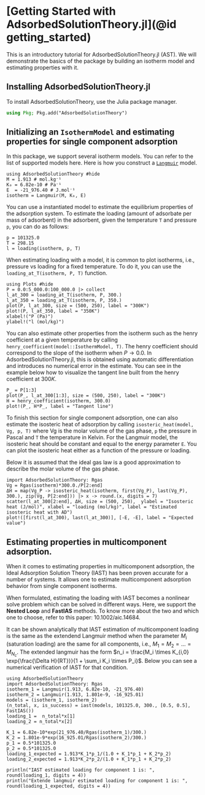 # [Getting Started with AdsorbedSolutionTheory.jl](@id getting_started)

This is an introductory tutorial for AdsorbedSolutionTheory.jl (AST). We will demonstrate the basics of the package by building an isotherm model and estimating properties with it.


## Installing AdsorbedSolutionTheory.jl 

To install AdsorbedSolutionTheory, use the Julia package manager.

```julia
using Pkg; Pkg.add("AdsorbedSolutionTheory")
```

## Initializing an `IsothermModel` and estimating properties for single component adsorption

In this package, we support several isotherm models. You can refer to the list of supported models here. Here is how you construct a [`Langmuir`](@ref) model.

```@example lang1
using AdsorbedSolutionTheory #hide
M = 1.913 # mol.kg⁻¹
K₀ = 6.82e-10 # Pa⁻¹
E  = -21_976.40 # J.mol⁻¹
isotherm = Langmuir(M, K₀, E)
```

You can use a instantiated model to estimate the equilibrium properties of the adsorption system. To estimate the loading (amount of adsorbate per mass of adsorbent) in the adsorbent, given the temperature `T` and pressure `p`, you can do as follows:
 
```@example lang1
p = 101325.0
T = 298.15
l = loading(isotherm, p, T)
```

When estimating loading with a model, it is common to plot isotherms, i.e., pressure vs loading for a fixed temperature. To do it, you can use the `loading_at_T(isotherm, P, T)` function.

```@example lang1
using Plots #hide
P = 0.0:5_000.0:100_000.0 |> collect
l_at_300 = loading_at_T(isotherm, P, 300.)
l_at_350 = loading_at_T(isotherm, P, 350.)
plot(P, l_at_300, size = (500, 250), label = "300K")
plot!(P, l_at_350, label = "350K")
xlabel!("P (Pa)")
ylabel!("l (mol/kg)")
```

You can also estimate other properties from the isotherm such as the henry coefficient at a given temperature by calling `henry_coefficient(model::IsothermModel, T)`. The henry coefficient should correspond to the slope of the isotherm when $P \rightarrow 0.0$. In AdsorbedSolutionTheory.jl, this is obtained using automatic differentiation and introduces no numerical error in the estimate. You can see in the example below how to visualize the tangent line built from the henry coefficient at $300K$.

```@example lang1
P_ = P[1:3]
plot(P_, l_at_300[1:3], size = (500, 250), label = "300K") 
H = henry_coefficient(isotherm, 300.0)
plot!(P_, H*P_, label = "Tangent line")
```

To finish this section for single component adsorption, one can also estimate the isosteric heat of adsorption by calling `isosteric_heat(model, Vg, p, T)` where Vg is the molar volume of the gas phase, `p` the pressure in Pascal and `T` the temperature in Kelvin. For the Langmuir model, the isosteric heat should be constant and equal to the energy parameter `E`. You can plot the isosteric heat either as a function of the pressure or loading.

Below it is assumed that the ideal gas law is a good approximation to describe the molar volume of the gas phase.

```@example lang1
import AdsorbedSolutionTheory: Rgas
Vg = Rgas(isotherm)*300.0./P[2:end]
ΔH = map(Vg_P -> isosteric_heat(isotherm, first(Vg_P), last(Vg_P), 300.), zip(Vg, P[2:end])) |> x -> round.(x, digits = 7)
scatter(l_at_300[2:end], ΔH, size = (500, 250),  ylabel = "Isosteric heat (J/mol)", xlabel = "loading (mol/kg)", label = "Estimated isosteric heat with AD")
plot!([first(l_at_300), last(l_at_300)], [-E, -E], label = "Expected value") 
```

## Estimating properties in multicomponent adsorption.

When it comes to estimating properties in multicomponent adsorption, the Ideal Adsorption Solution Theory (IAST) has been proven accurate for a number of systems. It allows one to estimate multicomponent adsorption behavior from single component isotherms.

When formulated, estimating the loading with IAST becomes a nonlinear solve problem which can be solved in different ways. Here, we support the **Nested Loop** and **FastIAS** methods. To know more about the two and which one to choose, refer to this paper: 10.1002/aic.14684.

It can be shown analytically that IAST estimation of multicomponent loading is the same as the extendend Langmuir method when the parameter $M_i$ (saturation loading) are the same for all components, i.e., $M_1 = M_2 = ... = M_{N_c}$. The extended langmuir has the form $n_i = \frac{M_i \times K_{i,0} \exp{\frac{\Delta H}{RT}}}{1 + \sum_i K_i \times P_i}$. Below you can see a numerical verification of IAST for that condition.

```@example multi1
using AdsorbedSolutionTheory
import AdsorbedSolutionTheory: Rgas
isotherm_1 = Langmuir(1.913, 6.82e-10, -21_976.40)
isotherm_2 = Langmuir(1.913, 1.801e-9, -16_925.01)
models = (isotherm_1, isotherm_2)
(n_total, x, is_success) = iast(models, 101325.0, 300., [0.5, 0.5], FastIAS())
loading_1 =  n_total*x[1]
loading_2 = n_total*x[2]

K_1 = 6.82e-10*exp(21_976.40/Rgas(isotherm_1)/300.)
K_2 = 1.801e-9*exp(16_925.01/Rgas(isotherm_2)/300.)
p_1 = 0.5*101325.0
p_2 = 0.5*101325.0
loading_1_expected = 1.913*K_1*p_1/(1.0 + K_1*p_1 + K_2*p_2)
loading_2_expected = 1.913*K_2*p_2/(1.0 + K_1*p_1 + K_2*p_2)

println("IAST estimated loading for component 1 is: ", round(loading_1, digits = 4))
println("Extende langmuir estimated loading for component 1 is: ", round(loading_1_expected, digits = 4))
```

